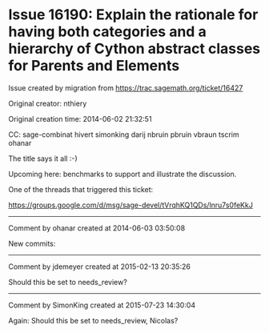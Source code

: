 # Issue 16190: Explain the rationale for having both categories and a hierarchy of Cython abstract classes for Parents and Elements

Issue created by migration from https://trac.sagemath.org/ticket/16427

Original creator: nthiery

Original creation time: 2014-06-02 21:32:51

CC:  sage-combinat hivert simonking darij nbruin pbruin vbraun tscrim ohanar

The title says it all :-)

Upcoming here: benchmarks to support and illustrate the discussion.

One of the threads that triggered this ticket:

https://groups.google.com/d/msg/sage-devel/tVrqhKQ1QDs/lnru7s0feKkJ


---

Comment by ohanar created at 2014-06-03 03:50:08

New commits:


---

Comment by jdemeyer created at 2015-02-13 20:35:26

Should this be set to needs_review?


---

Comment by SimonKing created at 2015-07-23 14:30:04

Again: Should this be set to needs_review, Nicolas?
